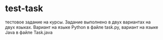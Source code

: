 # test-task
тестовое задание на курсы.
Задание выполнено в двух вариантах на двух языках. Вариант на языке Python  в файле task.py, вариант на языке Java в файле Task.java
